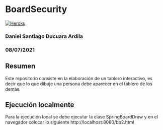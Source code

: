 # BoardSecurity
[![Heroku](https://www.herokucdn.com/deploy/button.png)](https://boardsecurity.herokuapp.com/bb2.html)
### Daniel Santiago Ducuara Ardila
### 08/07/2021

## Resumen
Este repositorio consiste en la elaboración de un tablero interactivo, es decir que lo que dibuje una persona
debe aparecer en el tablero de los demás.

## Ejecución localmente 
Para la ejecución local se debe ejecutar la clase SpringBoardDraw y en el navegador colocar lo siguiente http://localhost:8080/bb2.html


